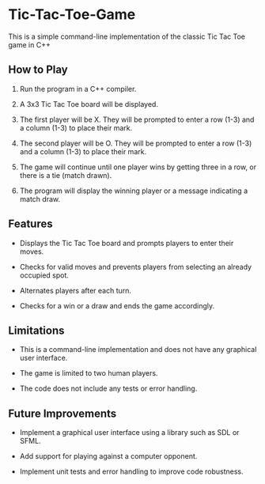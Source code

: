 # Tic-Tac-Toe-Game
This is a simple command-line implementation of the classic Tic Tac Toe game in C++

## How to Play

1. Run the program in a C++ compiler.

2. A 3x3 Tic Tac Toe board will be displayed.

3. The first player will be X. They will be prompted to enter a row (1-3) and a column (1-3) to place their mark.

4. The second player will be O. They will be prompted to enter a row (1-3) and a column (1-3) to place their mark.

5. The game will continue until one player wins by getting three in a row, or there is a tie (match drawn).

6. The program will display the winning player or a message indicating a match draw.

## Features

* Displays the Tic Tac Toe board and prompts players to enter their moves.

* Checks for valid moves and prevents players from selecting an already occupied spot.

* Alternates players after each turn.

* Checks for a win or a draw and ends the game accordingly.

## Limitations

* This is a command-line implementation and does not have any graphical user interface.

* The game is limited to two human players.

* The code does not include any tests or error handling.

## Future Improvements

* Implement a graphical user interface using a library such as SDL or SFML.

* Add support for playing against a computer opponent.

* Implement unit tests and error handling to improve code robustness.

